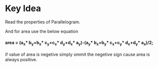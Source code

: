 # Key Idea
Read the properties of Parallelogram.

And for area use the below equation
<h4>
area = (a<sub>x</sub>* b<sub>y</sub>+b<sub>x</sub>* c<sub>y</sub>+c<sub>x</sub>* d<sub>y</sub>+d<sub>x</sub>* a<sub>y</sub>)-(a<sub>y</sub>* b<sub>x</sub>+b<sub>y</sub>* c<sub>x</sub>+c<sub>y</sub>* d<sub>x</sub>+d<sub>y</sub>* a<sub>x</sub>)/2;
</h4>
if value of area is negetive simply ommit the negetive sign cause area is always positive.
